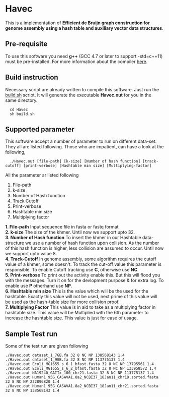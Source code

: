 # Havec

This is a implementation of <b>
Efficient de Bruijn graph construction for genome assembly using a hash table and auxiliary vector data structures</b>. 

## Pre-requisite
To use this software you need <b>g++</b> (GCC 4.7 or later to support -std=c++11) must be pre-installed. For more information about the compiler [here](https://gcc.gnu.org/projects/cxx0x.html).

## Build instruction
Necessary script are already written to compile this software. Just run the [build.sh](https://github.com/ratulSharker/Havec/blob/master/build.sh) script. It will generate the executable <b>Havec.out</b> for you in the same directory.

```shell
  cd Havec
  sh build.sh
```

## Supported parameter
This software accept a number of parameter to run on different data-set. They all are listed following. Those who are impatient, can have a look at the following,

```
  ./Havec.out [file-path] [k-size] [Number of hash function] [track-cutoff] [print-verbose] [Hashtable min size] [Multiplying-factor]
```

All the parameter ar listed following
  1. File-path
  2. k-size
  3. Number of Hash function
  4. Track Cutoff
  5. Print-verbose
  6. Hashtable min size
  7. Multiplying factor

**1. File-path** Input sequence file in fasta or fastq format <br/>
**2. k-size**   The size of the khmer. Until now we support upto 32.<br/>
**3. Number of Hash function** To insert the khmer in our Hashtable data-structure we use a number of hash function upon collision. As the number of this hash function is higher, less collision are assumed to occur. Until now we support upto value 8.<br/>
**4. Track-Cutoff** In genome assembly, some algorithm requires the cutoff value of a khmer, some doesn't. To track the cut-off value this parameter is responsible. To enable Cutoff tracking use **C**, otherwise use **NC**.<br/>
**5. Print-verbose** To print out the activity enable this. But this will flood you with the messages. Turn it on for the devlopment purpose & for extra log. To enable use **P** otherhand use **NP**.<br/>
**6. Hashtable min size** This is the value which will be the used for the hashtable. Exactly this value will not be used, next prime of this value will be used as the hash-table size for more collision proof.<br/>
**7. Multiplying Factor** This value is in aid to take as a multiplying factor in hashtable size. This value will be Multiplied with the 6th parameter to increase the hashtable size. This value is just for ease of usage.


## Sample Test run

Some of the test run are given following

```shell
./Havec.out dataset_1_7GB.fa 32 8 NC NP 138568143 1.4
./Havec.out dataset_1_9GB.fa 32 8 NC NP 113775137 1.4
./Havec.out Ecoli_MG1655_s_6_1_bfast.fasta 32 8 NC NP 13795561 1.4
./Havec.out Ecoli_MG1655_s_6_2_bfast.fasta 32 8 NC NP 133958572 1.4
./Havec.out NA19240_GAIIx_100_chr21.fasta 32 8 NC NP 113775137 1.4
./Havec.out Human1_95G_CASAVA1.8a2_NCBI37_18Jan11_chr19.sorted.fasta 32 8 NC NP 222896820 1.4
./Havec.out Human1_95G_CASAVA1.8a2_NCBI37_18Jan11_chr21.sorted.fasta 32 8 NC NP 138568143 1.4
```
